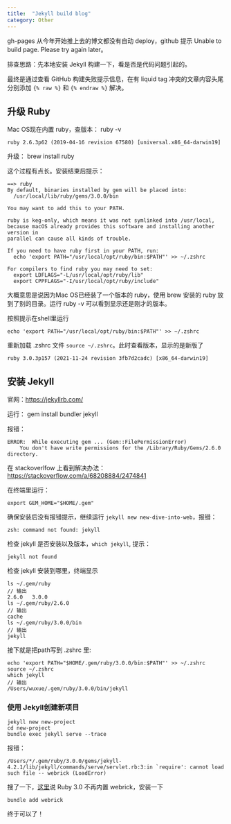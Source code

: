 ```yaml
---
title:  "Jekyll build blog"
category: Other
---
```


gh-pages 从今年开始推上去的博文都没有自动 deploy，github 提示 Unable to build page. Please try again later。

排查思路：先本地安装 Jekyll 构建一下，看是否是代码问题引起的。

最终是通过查看 GitHub 构建失败提示信息，在有 liquid tag 冲突的文章内容头尾分别添加 `{% raw %}` 和 `{% endraw %}` 解决。

<!--more-->
## 升级 Ruby

Mac OS现在内置 ruby，查版本：
ruby -v

```shell
ruby 2.6.3p62 (2019-04-16 revision 67580) [universal.x86_64-darwin19]
```

升级：
brew install ruby

这个过程有点长。安装结束后提示：

```shell
==> ruby
By default, binaries installed by gem will be placed into:
  /usr/local/lib/ruby/gems/3.0.0/bin

You may want to add this to your PATH.

ruby is keg-only, which means it was not symlinked into /usr/local,
because macOS already provides this software and installing another version in
parallel can cause all kinds of trouble.

If you need to have ruby first in your PATH, run:
  echo 'export PATH="/usr/local/opt/ruby/bin:$PATH"' >> ~/.zshrc

For compilers to find ruby you may need to set:
  export LDFLAGS="-L/usr/local/opt/ruby/lib"
  export CPPFLAGS="-I/usr/local/opt/ruby/include"
```

大概意思是说因为Mac OS已经装了一个版本的 ruby，使用 brew 安装的 ruby 放到了别的目录。运行 ruby -v 可以看到显示还是刚才的版本。

按照提示在shell里运行

```shell
echo 'export PATH="/usr/local/opt/ruby/bin:$PATH"' >> ~/.zshrc
```

重新加载 .zshrc 文件 `source ~/.zshrc`。此时查看版本，显示的是新版了

```shell
ruby 3.0.3p157 (2021-11-24 revision 3fb7d2cadc) [x86_64-darwin19]
```

## 安装 Jekyll

官网：https://jekyllrb.com/

运行：
gem install bundler jekyll

报错：

```shell
ERROR:  While executing gem ... (Gem::FilePermissionError)
    You don't have write permissions for the /Library/Ruby/Gems/2.6.0 directory.
```

在 stackoverlfow 上看到解决办法：https://stackoverflow.com/a/68208884/2474841

在终端里运行：
```shell
export GEM_HOME="$HOME/.gem"
```

确保安装后没有报错提示，继续运行 `jekyll new new-dive-into-web`，报错：

```shell
zsh: command not found: jekyll
```

检查 jekyll 是否安装以及版本，`which jekyll`, 提示：

```shell
jekyll not found
```

检查 jekyll 安装到哪里，终端显示

```shell
ls ~/.gem/ruby
// 输出
2.6.0	3.0.0
ls ~/.gem/ruby/2.6.0
// 输出
cache
ls ~/.gem/ruby/3.0.0/bin
// 输出
jekyll
```

接下就是把path写到 .zshrc 里:

```shell
echo 'export PATH="$HOME/.gem/ruby/3.0.0/bin:$PATH"' >> ~/.zshrc
source ~/.zshrc
which jekyll
// 输出
/Users/wuxue/.gem/ruby/3.0.0/bin/jekyll
```

### 使用 Jekyll创建新项目

```shell
jekyll new new-project
cd new-project
bundle exec jekyll serve --trace
```

报错：

```shell
/Users/*/.gem/ruby/3.0.0/gems/jekyll-4.2.1/lib/jekyll/commands/serve/servlet.rb:3:in `require': cannot load such file -- webrick (LoadError)
```

搜了一下，[这里](https://github.com/github/pages-gem/issues/752#issuecomment-764647862)说 Ruby 3.0 不再内置 webrick，安装一下

```shell
bundle add webrick
```

终于可以了！
